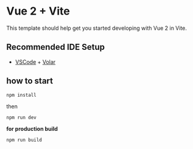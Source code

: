 # Vue 2 + Vite

This template should help get you started developing with Vue 2 in Vite.

## Recommended IDE Setup

- [VSCode](https://code.visualstudio.com/) + [Volar](https://marketplace.visualstudio.com/items?itemName=johnsoncodehk.volar)

## how to start
```
npm install
```
then
```
npm run dev
```
**for production build**

```
npm run build
```